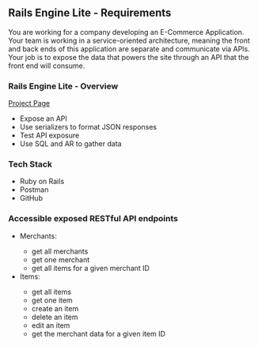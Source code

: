 ## Rails Engine Lite - Requirements

You are working for a company developing an E-Commerce Application. Your team is working in a service-oriented architecture, meaning the front and back ends of this application are separate and communicate via APIs. Your job is to expose the data that powers the site through an API that the front end will consume.

### Rails Engine Lite - Overview
[Project Page](https://backend.turing.edu/module3/projects/rails_engine_lite/)

* Expose an API
* Use serializers to format JSON responses 
* Test API exposure 
* Use SQL and AR to gather data 

### Tech Stack

* Ruby on Rails
* Postman
* GitHub

### Accessible exposed RESTful API endpoints
<ul>
<li> Merchants: </li>
  <ul>
   <li> get all merchants </li>
   <li> get one merchant </li>
   <li> get all items for a given merchant ID </li>
  </ul>
<li> Items: </li>
  <ul>
  <li> get all items </li>
  <li> get one item </li>
  <li> create an item </li>
  <li> delete an item </li>
  <li> edit an item </li>
  <li> get the merchant data for a given item ID </li>
  </ul>
</ul>
